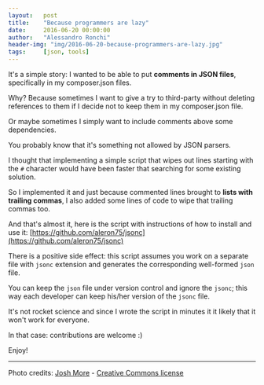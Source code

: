 ```yaml
---
layout:   post
title:    "Because programmers are lazy"
date:     2016-06-20 00:00:00
author:   "Alessandro Ronchi"
header-img: "img/2016-06-20-because-programmers-are-lazy.jpg"
tags:     [json, tools]
---
```


It's a simple story: I wanted to be able to put **comments in JSON files**,
specifically in my composer.json files.

Why? Because sometimes I want to give a try to third-party without deleting
references to them if I decide not to keep them in my composer.json file.

Or maybe sometimes I simply want to include comments above some dependencies.

You probably know that it's something not allowed by JSON parsers.

I thought that implementing a simple script that wipes out lines starting with
the `#` character would have been faster that searching for some existing
solution.

So I implemented it and just because commented lines brought to **lists with
trailing commas**, I also added some lines of code to wipe that trailing commas
too.

And that's almost it, here is the script with instructions of how to install
and use it: [https://github.com/aleron75/jsonc](https://github.com/aleron75/jsonc)

There is a positive side effect: this script assumes you work on a separate file
with `jsonc` extension and generates the corresponding well-formed `json` file.

You can keep the `json` file under version control and ignore the `jsonc`; this
way each developer can keep his/her version of the `jsonc` file.

It's not rocket science and since I wrote the script in minutes it it likely
that it won't work for everyone.

In that case: contributions are welcome :)

Enjoy!

---
Photo credits: [Josh More](https://www.flickr.com/photos/guppiecat/) - [Creative Commons license](https://creativecommons.org/licenses/by-nc-nd/2.0/)
